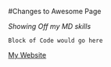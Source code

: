 #Changes to Awesome Page

*Showing Off my MD skills*

    Block of Code would go here

[My Website](www.elledeekaye.com)